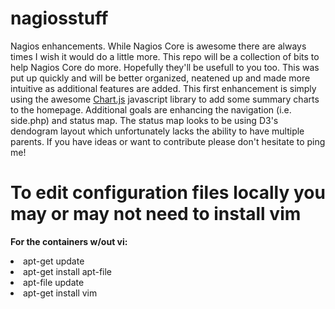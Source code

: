 # nagiosstuff
Nagios enhancements.  While Nagios Core is awesome there are always times I wish it would do a little more.  This repo will be a collection of bits to help Nagios Core do more.  Hopefully they'll be usefull to you too.  This was put up quickly and will be better organized, neatened up and made more intuitive as additional features are added.  This first enhancement is simply using the awesome <a href="http://www.chartjs.org">Chart.js</a> javascript library to add some summary charts to the homepage.  Additional goals are enhancing the navigation (i.e. side.php) and status map.  The status map looks to be using D3's dendogram layout which unfortunately lacks the ability to have multiple parents.  If you have ideas or want to contribute please don't hesitate to ping me!

# To edit configuration files locally you may or may not need to install vim
<b>For the containers w/out vi:</b>
<li>apt-get update
<li>apt-get install apt-file
<li>apt-file update
<li>apt-get install vim

